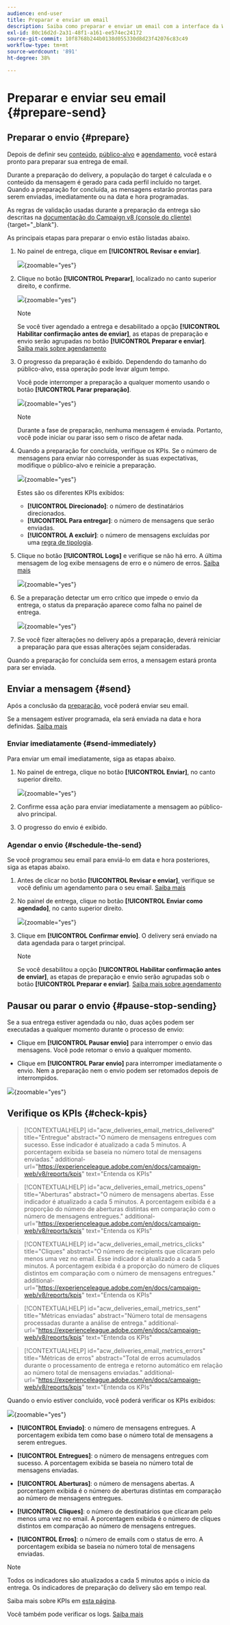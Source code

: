 ```yaml
---
audience: end-user
title: Preparar e enviar um email
description: Saiba como preparar e enviar um email com a interface da Web do Campaign
exl-id: 80c16d2d-2a31-48f1-a161-ee574ec24172
source-git-commit: 10f8768b244b0138d055330d8d23f42076c83c49
workflow-type: tm+mt
source-wordcount: '891'
ht-degree: 38%

---
```



# Preparar e enviar seu email {#prepare-send}

## Preparar o envio {#prepare}

Depois de definir seu [conteúdo](../email/edit-content.md), [público-alvo](../audience/add-audience.md) e [agendamento](../msg/gs-messages.md#schedule-the-delivery-sending-gs-schedule), você estará pronto para preparar sua entrega de email.

Durante a preparação do delivery, a população do target é calculada e o conteúdo da mensagem é gerado para cada perfil incluído no target. Quando a preparação for concluída, as mensagens estarão prontas para serem enviadas, imediatamente ou na data e hora programadas.

As regras de validação usadas durante a preparação da entrega são descritas na [documentação do Campaign v8 (console do cliente)](https://experienceleague.adobe.com/docs/campaign/campaign-v8/campaigns/send/validate/delivery-analysis.html){target="_blank"}.

As principais etapas para preparar o envio estão listadas abaixo.

1. No painel de entrega, clique em **[!UICONTROL Revisar e enviar]**.

   ![](assets/email-review-and-send.png){zoomable="yes"}


1. Clique no botão **[!UICONTROL Preparar]**, localizado no canto superior direito, e confirme.

   ![](assets/email-prepare.png){zoomable="yes"}

   >[!NOTE]
   >
   >Se você tiver agendado a entrega e desabilitado a opção **[!UICONTROL Habilitar confirmação antes de enviar]**, as etapas de preparação e envio serão agrupadas no botão **[!UICONTROL Preparar e enviar]**. [Saiba mais sobre agendamento](../msg/gs-deliveries.md#gs-schedule)

1. O progresso da preparação é exibido. Dependendo do tamanho do público-alvo, essa operação pode levar algum tempo.

   Você pode interromper a preparação a qualquer momento usando o botão **[!UICONTROL Parar preparação]**.

   ![](assets/email-stop-preparation.png){zoomable="yes"}

   >[!NOTE]
   >Durante a fase de preparação, nenhuma mensagem é enviada. Portanto, você pode iniciar ou parar isso sem o risco de afetar nada.

1. Quando a preparação for concluída, verifique os KPIs. Se o número de mensagens para enviar não corresponder às suas expectativas, modifique o público-alvo e reinicie a preparação.

   ![](assets/email-preparation-complete.png){zoomable="yes"}

   Estes são os diferentes KPIs exibidos:

   * **[!UICONTROL Direcionado]**: o número de destinatários direcionados.
   * **[!UICONTROL Para entregar]**: o número de mensagens que serão enviadas.
   * **[!UICONTROL A excluir]**: o número de mensagens excluídas por uma [regra de tipologia](../advanced-settings/delivery-settings.md#typology).

1. Clique no botão **[!UICONTROL Logs]** e verifique se não há erro. A última mensagem de log exibe mensagens de erro e o número de erros. [Saiba mais](delivery-logs.md)

   ![](assets/email-prepare-logs.png){zoomable="yes"}

1. Se a preparação detectar um erro crítico que impede o envio da entrega, o status da preparação aparece como falha no painel de entrega.

   ![](assets/email-prepare-error.png){zoomable="yes"}

1. Se você fizer alterações no delivery após a preparação, deverá reiniciar a preparação para que essas alterações sejam consideradas.

Quando a preparação for concluída sem erros, a mensagem estará pronta para ser enviada.

## Enviar a mensagem {#send}


Após a conclusão da [preparação](#prepare), você poderá enviar seu email.

Se a mensagem estiver programada, ela será enviada na data e hora definidas. [Saiba mais](../msg/gs-deliveries.md#gs-schedule)

### Enviar imediatamente {#send-immediately}

Para enviar um email imediatamente, siga as etapas abaixo.

1. No painel de entrega, clique no botão **[!UICONTROL Enviar]**, no canto superior direito.

   ![](assets/email-send.png){zoomable="yes"}

1. Confirme essa ação para enviar imediatamente a mensagem ao público-alvo principal.

1. O progresso do envio é exibido.

### Agendar o envio {#schedule-the-send}

Se você programou seu email para enviá-lo em data e hora posteriores, siga as etapas abaixo.

1. Antes de clicar no botão **[!UICONTROL Revisar e enviar]**, verifique se você definiu um agendamento para o seu email. [Saiba mais](../msg/gs-deliveries.md#gs-schedule)

1. No painel de entrega, clique no botão **[!UICONTROL Enviar como agendado]**, no canto superior direito.

   ![](assets/email-send-as-scheduled.png){zoomable="yes"}

1. Clique em **[!UICONTROL Confirmar envio]**. O delivery será enviado na data agendada para o target principal.

   >[!NOTE]
   >
   >Se você desabilitou a opção **[!UICONTROL Habilitar confirmação antes de enviar]**, as etapas de preparação e envio serão agrupadas sob o botão **[!UICONTROL Preparar e enviar]**. [Saiba mais sobre agendamento](../msg/gs-deliveries.md#gs-schedule)

## Pausar ou parar o envio {#pause-stop-sending}

Se a sua entrega estiver agendada ou não<!--TBC-->, duas ações podem ser executadas a qualquer momento durante o processo de envio:

* Clique em **[!UICONTROL Pausar envio]** para interromper o envio das mensagens. Você pode retomar o envio a qualquer momento.

* Clique em **[!UICONTROL Parar envio]** para interromper imediatamente o envio. Nem a preparação nem o envio podem ser retomados depois de interrompidos.

![](assets/email-send-pause-or-stop.png){zoomable="yes"}

## Verifique os KPIs {#check-kpis}

>[!CONTEXTUALHELP]
>id="acw_deliveries_email_metrics_delivered"
>title="Entregue"
>abstract="O número de mensagens entregues com sucesso. Esse indicador é atualizado a cada 5 minutos. A porcentagem exibida se baseia no número total de mensagens enviadas."
>additional-url="https://experienceleague.adobe.com/en/docs/campaign-web/v8/reports/kpis" text="Entenda os KPIs"

>[!CONTEXTUALHELP]
>id="acw_deliveries_email_metrics_opens"
>title="Aberturas"
>abstract="O número de mensagens abertas. Esse indicador é atualizado a cada 5 minutos. A porcentagem exibida é a proporção do número de aberturas distintas em comparação com o número de mensagens entregues."
>additional-url="https://experienceleague.adobe.com/en/docs/campaign-web/v8/reports/kpis" text="Entenda os KPIs"


>[!CONTEXTUALHELP]
>id="acw_deliveries_email_metrics_clicks"
>title="Cliques"
>abstract="O número de recipients que clicaram pelo menos uma vez no email. Esse indicador é atualizado a cada 5 minutos. A porcentagem exibida é a proporção do número de cliques distintos em comparação com o número de mensagens entregues."
>additional-url="https://experienceleague.adobe.com/en/docs/campaign-web/v8/reports/kpis" text="Entenda os KPIs"


>[!CONTEXTUALHELP]
>id="acw_deliveries_email_metrics_sent"
>title="Métricas enviadas"
>abstract="Número total de mensagens processadas durante a análise de entrega."
>additional-url="https://experienceleague.adobe.com/en/docs/campaign-web/v8/reports/kpis" text="Entenda os KPIs"


>[!CONTEXTUALHELP]
>id="acw_deliveries_email_metrics_errors"
>title="Métricas de erros"
>abstract="Total de erros acumulados durante o processamento de entrega e retorno automático em relação ao número total de mensagens enviadas."
>additional-url="https://experienceleague.adobe.com/en/docs/campaign-web/v8/reports/kpis" text="Entenda os KPIs"


Quando o envio estiver concluído, você poderá verificar os KPIs exibidos:

![](assets/email-send-kpis.png){zoomable="yes"}

* **[!UICONTROL Enviado]**: o número de mensagens entregues. A porcentagem exibida tem como base o número total de mensagens a serem entregues.

* **[!UICONTROL Entregues]**: o número de mensagens entregues com sucesso. A porcentagem exibida se baseia no número total de mensagens enviadas.

* **[!UICONTROL Aberturas]**: o número de mensagens abertas. A porcentagem exibida é o número de aberturas distintas em comparação ao número de mensagens entregues.

* **[!UICONTROL Cliques]**: o número de destinatários que clicaram pelo menos uma vez no email. A porcentagem exibida é o número de cliques distintos em comparação ao número de mensagens entregues.

* **[!UICONTROL Erros]**: o número de emails com o status de erro. A porcentagem exibida se baseia no número total de mensagens enviadas.

>[!NOTE]
>
>Todos os indicadores são atualizados a cada 5 minutos após o início da entrega. Os indicadores de preparação do delivery são em tempo real.

Saiba mais sobre KPIs em [esta página](../reporting/kpis.md).

Você também pode verificar os logs. [Saiba mais](delivery-logs.md)